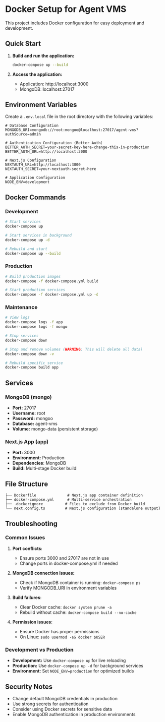 # Docker Setup for Agent VMS

This project includes Docker configuration for easy deployment and development.

## Quick Start

1. **Build and run the application:**

   ```bash
   docker-compose up --build
   ```

2. **Access the application:**
   - Application: http://localhost:3000
   - MongoDB: localhost:27017

## Environment Variables

Create a `.env.local` file in the root directory with the following variables:

```env
# Database Configuration
MONGODB_URI=mongodb://root:mongoo@localhost:27017/agent-vms?authSource=admin

# Authentication Configuration (Better Auth)
BETTER_AUTH_SECRET=your-secret-key-here-change-this-in-production
BETTER_AUTH_URL=http://localhost:3000

# Next.js Configuration
NEXTAUTH_URL=http://localhost:3000
NEXTAUTH_SECRET=your-nextauth-secret-here

# Application Configuration
NODE_ENV=development
```

## Docker Commands

### Development

```bash
# Start services
docker-compose up

# Start services in background
docker-compose up -d

# Rebuild and start
docker-compose up --build
```

### Production

```bash
# Build production images
docker-compose -f docker-compose.yml build

# Start production services
docker-compose -f docker-compose.yml up -d
```

### Maintenance

```bash
# View logs
docker-compose logs -f app
docker-compose logs -f mongo

# Stop services
docker-compose down

# Stop and remove volumes (WARNING: This will delete all data)
docker-compose down -v

# Rebuild specific service
docker-compose build app
```

## Services

### MongoDB (mongo)

- **Port:** 27017
- **Username:** root
- **Password:** mongoo
- **Database:** agent-vms
- **Volume:** mongo-data (persistent storage)

### Next.js App (app)

- **Port:** 3000
- **Environment:** Production
- **Dependencies:** MongoDB
- **Build:** Multi-stage Docker build

## File Structure

```
├── Dockerfile              # Next.js app container definition
├── docker-compose.yml      # Multi-service orchestration
├── .dockerignore          # Files to exclude from Docker build
└── next.config.ts         # Next.js configuration (standalone output)
```

## Troubleshooting

### Common Issues

1. **Port conflicts:**

   - Ensure ports 3000 and 27017 are not in use
   - Change ports in docker-compose.yml if needed

2. **MongoDB connection issues:**

   - Check if MongoDB container is running: `docker-compose ps`
   - Verify MONGODB_URI in environment variables

3. **Build failures:**

   - Clear Docker cache: `docker system prune -a`
   - Rebuild without cache: `docker-compose build --no-cache`

4. **Permission issues:**
   - Ensure Docker has proper permissions
   - On Linux: `sudo usermod -aG docker $USER`

### Development vs Production

- **Development:** Use `docker-compose up` for live reloading
- **Production:** Use `docker-compose up -d` for background services
- **Environment:** Set `NODE_ENV=production` for optimized builds

## Security Notes

- Change default MongoDB credentials in production
- Use strong secrets for authentication
- Consider using Docker secrets for sensitive data
- Enable MongoDB authentication in production environments
